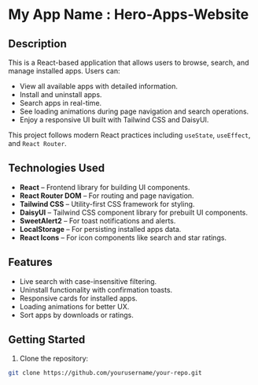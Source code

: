 # My App Name : Hero-Apps-Website

## Description
This is a React-based application that allows users to browse, search, and manage installed apps. Users can:

- View all available apps with detailed information.
- Install and uninstall apps.
- Search apps in real-time.
- See loading animations during page navigation and search operations.
- Enjoy a responsive UI built with Tailwind CSS and DaisyUI.

This project follows modern React practices including `useState`, `useEffect`, and `React Router`.

## Technologies Used
- **React** – Frontend library for building UI components.
- **React Router DOM** – For routing and page navigation.
- **Tailwind CSS** – Utility-first CSS framework for styling.
- **DaisyUI** – Tailwind CSS component library for prebuilt UI components.
- **SweetAlert2** – For toast notifications and alerts.
- **LocalStorage** – For persisting installed apps data.
- **React Icons** – For icon components like search and star ratings.

## Features
- Live search with case-insensitive filtering.
- Uninstall functionality with confirmation toasts.
- Responsive cards for installed apps.
- Loading animations for better UX.
- Sort apps by downloads or ratings.

## Getting Started

1. Clone the repository:
```bash
git clone https://github.com/yourusername/your-repo.git
